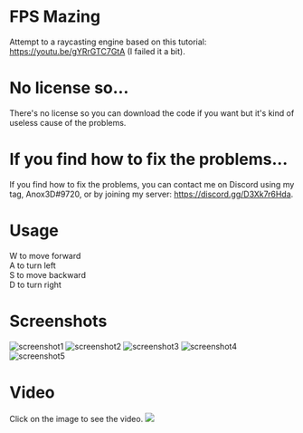 # FPS Mazing
Attempt to a raycasting engine based on this tutorial: https://youtu.be/gYRrGTC7GtA (I failed it a bit). 

# No license so...
There's no license so you can download the code if you want but it's kind of useless cause of the problems.

# If you find how to fix the problems...
If you find how to fix the problems, you can contact me on Discord using my tag, Anox3D#9720, or by joining my server: https://discord.gg/D3Xk7r6Hda.

# Usage
W to move forward  
A to turn left  
S to move backward  
D to turn right  

# Screenshots
![screenshot1](https://user-images.githubusercontent.com/71902913/108626741-054ced80-7452-11eb-8c5c-abbb4fd6d9bd.png)
![screenshot2](https://user-images.githubusercontent.com/71902913/108626742-05e58400-7452-11eb-82b1-ee2b13569f72.png)
![screenshot3](https://user-images.githubusercontent.com/71902913/108626743-05e58400-7452-11eb-8a31-47954c4c9364.png)
![screenshot4](https://user-images.githubusercontent.com/71902913/108626744-05e58400-7452-11eb-899a-8ad17c22b784.png)
![screenshot5](https://user-images.githubusercontent.com/71902913/108626745-067e1a80-7452-11eb-9202-f70d59b083da.png)

# Video
Click on the image to see the video.
<a target="_blank" href="https://anox3d.github.io/anoxs-thingies/videos/FPS-Mazing/video.mp4">
  <img name="video" src="https://user-images.githubusercontent.com/71902913/112212868-c9a66e80-8c1d-11eb-8cef-ee9e24f0613c.png">
</a>
